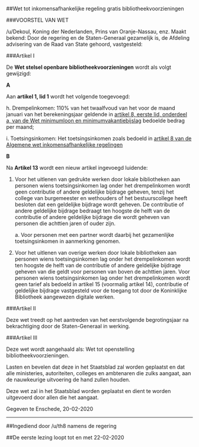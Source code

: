 ##Wet tot inkomensafhankelijke regeling gratis bibliotheekvoorzieningen 
 
###VOORSTEL VAN WET

/u/Dekoul, Koning der Nederlanden, Prins van Oranje-Nassau, enz. Maakt bekend: Door de regering en de Staten-Generaal gezamelijk is, de Afdeling advisering van de Raad van State gehoord, vastgesteld:


###Artikel I

De **Wet stelsel openbare bibliotheekvoorzieningen** wordt als volgt gewijzigd:

**A**

Aan **artikel 1, lid 1** wordt het volgende toegevoegd:

h. Drempelinkomen: 110% van het twaalfvoud van het voor de maand januari van het berekeningsjaar geldende in [artikel 8, eerste lid, onderdeel a, van de Wet minimumloon en minimumvakantiebijslag](https://wetten.overheid.nl/BWBR0002638/2020-01-01/#HoofdstukII_Artikel8) bedoelde bedrag per maand;

i. Toetsingsinkomen: Het toetsingsinkomen zoals bedoeld in [artikel 8 van de Algemene wet inkomensafhankelijke regelingen](https://wetten.overheid.nl/BWBR0018472/2020-01-01/#Hoofdstuk1_Paragraaf3_Artikel8)


**B**

Na **Artikel 13** wordt een nieuw artikel ingevoegd luidende:

1. Voor het uitlenen van gedrukte werken door lokale bibliotheken aan personen wiens toetsingsinkomen lag onder het drempelinkomen wordt geen contributie of andere geldelijke bijdrage geheven, tenzij het college van burgemeester en wethouders of het bestuurscollege heeft besloten dat een geldelijke bijdrage wordt geheven. De contributie of andere geldelijke bijdrage bedraagt ten hoogste de helft van de contributie of andere geldelijke bijdrage die wordt geheven van personen die achttien jaren of ouder zijn.

    a. Voor personen met een partner wordt daarbij het gezamenlijke toetsingsinkomen in aanmerking genomen.

2. Voor het uitlenen van overige werken door lokale bibliotheken aan personen wiens toetsingsinkomen lag onder het drempelinkomen wordt ten hoogste de helft van de contributie of andere geldelijke bijdrage geheven van die geldt voor personen van boven de achttien jaren. Voor personen wiens toetsingsinkomen lag onder het drempelinkomen wordt geen tarief als bedoeld in artikel 15 (voormalig artikel 14), contributie of geldelijke bijdrage vastgesteld voor de toegang tot door de Koninklijke Bibliotheek aangewezen digitale werken.


###Artikel II

Deze wet treedt op het aantreden van het eerstvolgende begrotingsjaar na bekrachtiging door de Staten-Generaal in werking.

###Artikel III

Deze wet wordt aangehaald als: Wet tot openstelling bibliotheekvoorzieningen.

Lasten en bevelen dat deze in het Staatsblad zal worden geplaatst en dat alle ministeries, autoriteiten, colleges en ambtenaren die zulks aangaat, aan de nauwkeurige uitvoering de hand zullen houden.

Deze wet zal in het Staatsblad worden geplaatst en dient te worden uitgevoerd door allen die het aangaat.

Gegeven te Enschede, 20-02-2020

---

##Ingediend door /u/th8 namens de regering

##De eerste lezing loopt tot en met 22-02-2020

